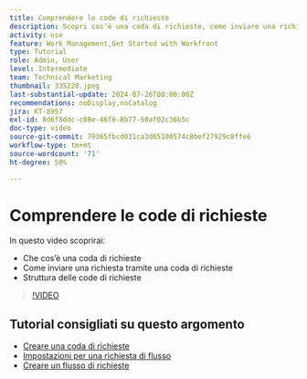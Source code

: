 ```yaml
---
title: Comprendere le code di richieste
description: Scopri cos’è una coda di richieste, come inviare una richiesta tramite una coda di richieste e come sono strutturate le code di richieste.
activity: use
feature: Work Management,Get Started with Workfront
type: Tutorial
role: Admin, User
level: Intermediate
team: Technical Marketing
thumbnail: 335220.jpeg
last-substantial-update: 2024-07-26T00:00:00Z
recommendations: noDisplay,noCatalog
jira: KT-8957
exl-id: 8d6f8ddc-c08e-46f6-8b77-50af02c36b5c
doc-type: video
source-git-commit: 79365fbcd031ca3d65100574c8bef27929c8ffe6
workflow-type: tm+mt
source-wordcount: '71'
ht-degree: 50%

---
```


# Comprendere le code di richieste

In questo video scoprirai:

* Che cos’è una coda di richieste
* Come inviare una richiesta tramite una coda di richieste
* Struttura delle code di richieste


>[!VIDEO](https://video.tv.adobe.com/v/335220/?quality=12&learn=on)

## Tutorial consigliati su questo argomento

* [Creare una coda di richieste](/help/manage-work/request-queues/create-a-request-queue.md)
* [Impostazioni per una richiesta di flusso](/help/manage-work/request-queues/understand-settings-for-a-flow-request.md)
* [Creare un flusso di richieste](/help/manage-work/request-queues/create-a-request-flow.md)

